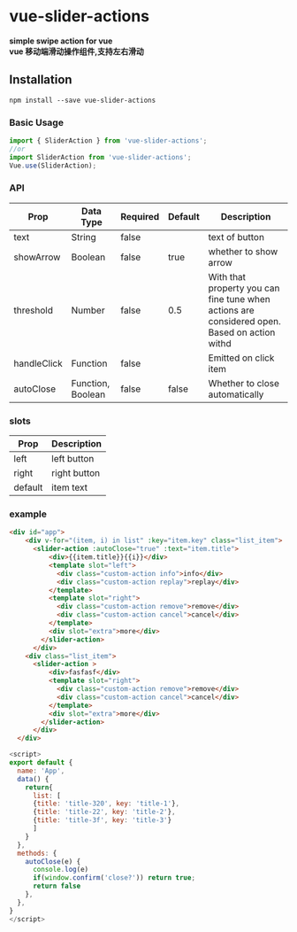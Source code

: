# vue-slider-actions
**simple swipe action for vue**  
**vue 移动端滑动操作组件,支持左右滑动**
## Installation
```
npm install --save vue-slider-actions
```

### Basic Usage
```js
import { SliderAction } from 'vue-slider-actions';
//or    
import SliderAction from 'vue-slider-actions';
Vue.use(SliderAction);
```

### API
| Prop             | Data Type | Required|Default| Description        |
| ---------------- | --------- |-------- |-------|------------------ |
| text             | String    | false   |       | text of button    |
| showArrow        | Boolean   | false   | true   | whether to show arrow|
| threshold        | Number    | false   |  0.5   |With that property you can fine tune when actions are considered open. Based on action withd|
| handleClick | Function | false | | Emitted on click item|
| autoClose | Function, Boolean | false | false | Whether to close automatically| 

 ### slots 
 | Prop             | Description        |
| ---------------- |------------------ |
| left             | left button    |
| right             | right button    |
| default             | item text    |
### example
```html
<div id="app">
    <div v-for="(item, i) in list" :key="item.key" class="list_item">
      <slider-action :autoClose="true" :text="item.title">
          <div>{{item.title}}{{i}}</div>
          <template slot="left">
            <div class="custom-action info">info</div>
            <div class="custom-action replay">replay</div>
          </template>
          <template slot="right">
            <div class="custom-action remove">remove</div>
            <div class="custom-action cancel">cancel</div>
          </template>
          <div slot="extra">more</div>
        </slider-action>
      </div>
    <div class="list_item">
      <slider-action >
          <div>fasfasf</div>
          <template slot="right">
            <div class="custom-action remove">remove</div>
            <div class="custom-action cancel">cancel</div>
          </template>
          <div slot="extra">more</div>
        </slider-action>
      </div>
  </div>
  ```
  ``` js
  <script>
  export default {
    name: 'App',
    data() {
      return{
        list: [
        {title: 'title-320', key: 'title-1'},
        {title: 'title-22', key: 'title-2'},
        {title: 'title-3f', key: 'title-3'}
        ]
      }
    },
    methods: {
      autoClose(e) {
        console.log(e)
        if(window.confirm('close?')) return true;
        return false
      },
    },
  }
  </script>
```
